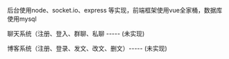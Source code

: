 后台使用node、socket.io、express 等实现，前端框架使用vue全家桶，数据库使用mysql

聊天系统（注册、登入、群聊、私聊 ----- (未实现)

博客系统（注册、登录、发文、改文、删文）----- (未实现)
